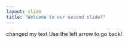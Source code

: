 ```yaml
---
layout: slide
title: "Welcome to our second slide!"
---
```

changed my text
Use the left arrow to go back!
